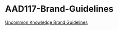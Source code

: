 # AAD117-Brand-Guidelines

[Uncommon Knowledge Brand Guidelines](http://hayleymcilwrath.github.io/AAD117--Brand-Guidelines.html)
